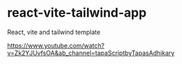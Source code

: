 # react-vite-tailwind-app
 React, vite and tailwind template

 https://www.youtube.com/watch?v=Zk2YJUvfsOA&ab_channel=tapaScriptbyTapasAdhikary

